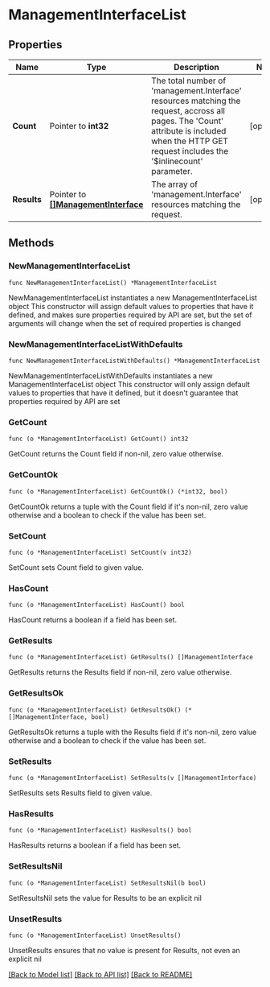 # ManagementInterfaceList

## Properties

Name | Type | Description | Notes
------------ | ------------- | ------------- | -------------
**Count** | Pointer to **int32** | The total number of &#39;management.Interface&#39; resources matching the request, accross all pages. The &#39;Count&#39; attribute is included when the HTTP GET request includes the &#39;$inlinecount&#39; parameter. | [optional] 
**Results** | Pointer to [**[]ManagementInterface**](ManagementInterface.md) | The array of &#39;management.Interface&#39; resources matching the request. | [optional] 

## Methods

### NewManagementInterfaceList

`func NewManagementInterfaceList() *ManagementInterfaceList`

NewManagementInterfaceList instantiates a new ManagementInterfaceList object
This constructor will assign default values to properties that have it defined,
and makes sure properties required by API are set, but the set of arguments
will change when the set of required properties is changed

### NewManagementInterfaceListWithDefaults

`func NewManagementInterfaceListWithDefaults() *ManagementInterfaceList`

NewManagementInterfaceListWithDefaults instantiates a new ManagementInterfaceList object
This constructor will only assign default values to properties that have it defined,
but it doesn't guarantee that properties required by API are set

### GetCount

`func (o *ManagementInterfaceList) GetCount() int32`

GetCount returns the Count field if non-nil, zero value otherwise.

### GetCountOk

`func (o *ManagementInterfaceList) GetCountOk() (*int32, bool)`

GetCountOk returns a tuple with the Count field if it's non-nil, zero value otherwise
and a boolean to check if the value has been set.

### SetCount

`func (o *ManagementInterfaceList) SetCount(v int32)`

SetCount sets Count field to given value.

### HasCount

`func (o *ManagementInterfaceList) HasCount() bool`

HasCount returns a boolean if a field has been set.

### GetResults

`func (o *ManagementInterfaceList) GetResults() []ManagementInterface`

GetResults returns the Results field if non-nil, zero value otherwise.

### GetResultsOk

`func (o *ManagementInterfaceList) GetResultsOk() (*[]ManagementInterface, bool)`

GetResultsOk returns a tuple with the Results field if it's non-nil, zero value otherwise
and a boolean to check if the value has been set.

### SetResults

`func (o *ManagementInterfaceList) SetResults(v []ManagementInterface)`

SetResults sets Results field to given value.

### HasResults

`func (o *ManagementInterfaceList) HasResults() bool`

HasResults returns a boolean if a field has been set.

### SetResultsNil

`func (o *ManagementInterfaceList) SetResultsNil(b bool)`

 SetResultsNil sets the value for Results to be an explicit nil

### UnsetResults
`func (o *ManagementInterfaceList) UnsetResults()`

UnsetResults ensures that no value is present for Results, not even an explicit nil

[[Back to Model list]](../README.md#documentation-for-models) [[Back to API list]](../README.md#documentation-for-api-endpoints) [[Back to README]](../README.md)


